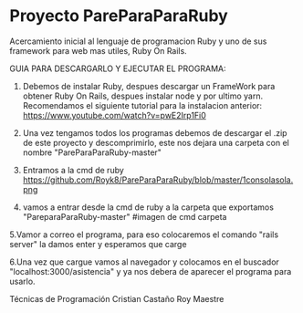 # Proyecto PareParaParaRuby

Acercamiento inicial al lenguaje de programacion Ruby y uno de sus framework para web mas utiles, Ruby On Rails.

GUIA PARA DESCARGARLO Y EJECUTAR EL PROGRAMA:
1. Debemos de instalar Ruby, despues descargar un FrameWork para obtener Ruby On Rails, despues instalar node y por ultimo yarn. Recomendamos el siguiente tutorial para la instalacion anterior: https://www.youtube.com/watch?v=pwE2Irp1Fi0

2. Una vez tengamos todos los programas debemos de descargar el .zip de este proyecto y descomprimirlo, este nos dejara una carpeta con el nombre "PareParaParaRuby-master"

3. Entramos a la cmd de ruby 
https://github.com/Royk8/PareParaParaRuby/blob/master/1consolasola.png

4. vamos a entrar desde la cmd de ruby a la carpeta que exportamos "PareparaParaRuby-master" 
#imagen de cmd carpeta

5.Vamor a correo el programa, para eso colocaremos el comando "rails server" la damos enter y esperamos que carge

6.Una vez que cargue vamos al navegador y colocamos en el buscador "localhost:3000/asistencia" y ya nos debera de aparecer el programa para usarlo.

Técnicas  de Programación
Cristian Castaño
Roy Maestre
